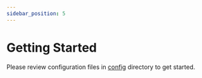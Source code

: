```yaml
---
sidebar_position: 5
---
```


# Getting Started

Please review configuration files
in [config](https://github.com/authp/authp.github.io/tree/main/assets/conf)
directory to get started.
